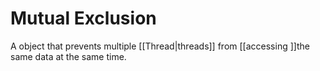 # Mutual Exclusion
A object that prevents multiple [[Thread|threads]] from [[accessing ]]the same data at the same time.